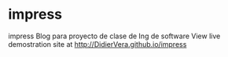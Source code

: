# impress
impress
Blog para proyecto de clase de Ing de software
View live demostration site at http://DidierVera.github.io/impress
